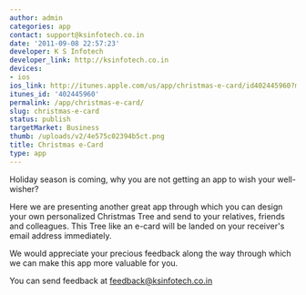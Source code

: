 ```yaml
---
author: admin
categories: app
contact: support@ksinfotech.co.in
date: '2011-09-08 22:57:23'
developer: K S Infotech
developer_link: http://ksinfotech.co.in
devices: 
- ios
ios_link: http://itunes.apple.com/us/app/christmas-e-card/id402445960?mt=8
itunes_id: '402445960'
permalink: /app/christmas-e-card/
slug: christmas-e-card
status: publish
targetMarket: Business
thumb: /uploads/v2/4e575c02394b5ct.png
title: Christmas e-Card
type: app
---
```


Holiday season is coming, why you are not getting an app to wish your well-wisher?

Here we are presenting another great app through which you can design your own personalized Christmas Tree and send to your relatives, friends and colleagues.
This Tree like an e-card will be landed on your receiver's email address immediately.

We would appreciate your precious feedback along the way through which we can make this app more valuable for you.

You can send feedback at feedback@ksinfotech.co.in